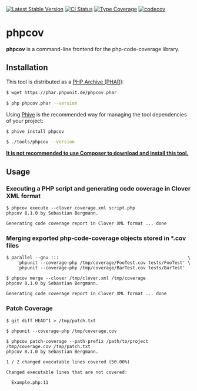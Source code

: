 [![Latest Stable Version](https://poser.pugx.org/phpunit/phpcov/v/stable.png)](https://packagist.org/packages/phpunit/phpcov)
[![CI Status](https://github.com/sebastianbergmann/phpcov/workflows/CI/badge.svg)](https://github.com/sebastianbergmann/phpcov/actions)
[![Type Coverage](https://shepherd.dev/github/sebastianbergmann/phpcov/coverage.svg)](https://shepherd.dev/github/sebastianbergmann/phpcov)
[![codecov](https://codecov.io/gh/sebastianbergmann/phpcov/branch/main/graph/badge.svg)](https://codecov.io/gh/sebastianbergmann/phpcov)

# phpcov

**phpcov** is a command-line frontend for the php-code-coverage library.

## Installation

This tool is distributed as a [PHP Archive (PHAR)](https://php.net/phar):

```bash
$ wget https://phar.phpunit.de/phpcov.phar

$ php phpcov.phar --version
```

Using [Phive](https://phar.io/) is the recommended way for managing the tool dependencies of your project:

```bash
$ phive install phpcov

$ ./tools/phpcov --version
```

**[It is not recommended to use Composer to download and install this tool.](https://twitter.com/s_bergmann/status/999635212723212288)**

## Usage

### Executing a PHP script and generating code coverage in Clover XML format

    $ phpcov execute --clover coverage.xml script.php
    phpcov 8.1.0 by Sebastian Bergmann.

    Generating code coverage report in Clover XML format ... done

### Merging exported php-code-coverage objects stored in *.cov files

    $ parallel --gnu :::                                                 \
        'phpunit --coverage-php /tmp/coverage/FooTest.cov tests/FooTest' \
        'phpunit --coverage-php /tmp/coverage/BarTest.cov tests/BarTest'

    $ phpcov merge --clover /tmp/clover.xml /tmp/coverage
    phpcov 8.1.0 by Sebastian Bergmann.

    Generating code coverage report in Clover XML format ... done

### Patch Coverage

    $ git diff HEAD^1 > /tmp/patch.txt

    $ phpunit --coverage-php /tmp/coverage.cov

    $ phpcov patch-coverage --path-prefix /path/to/project /tmp/coverage.cov /tmp/patch.txt
    phpcov 8.1.0 by Sebastian Bergmann.

    1 / 2 changed executable lines covered (50.00%)

    Changed executable lines that are not covered:

      Example.php:11
